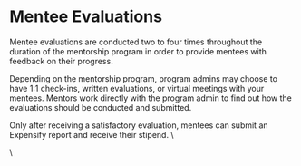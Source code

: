 # Mentee Evaluations

Mentee evaluations are conducted two to four times throughout the duration of the mentorship program in order to provide mentees with feedback on their progress.

Depending on the mentorship program, program admins may choose to have 1:1 check-ins, written evaluations, or virtual meetings with your mentees. Mentors work directly with the program admin to find out how the evaluations should be conducted and submitted.

Only after receiving a satisfactory evaluation, mentees can submit an Expensify report and receive their stipend. \\

\\
